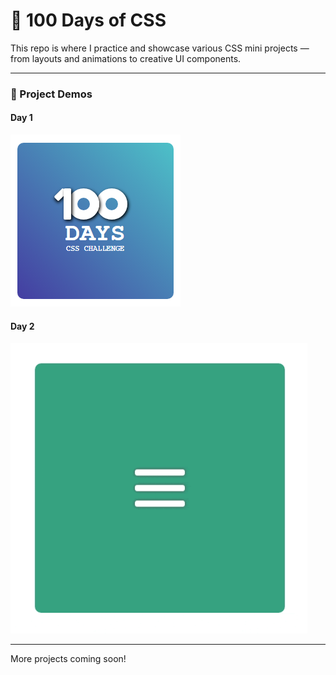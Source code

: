 # 💯 100 Days of CSS

This repo is where I practice and showcase various CSS mini projects — from layouts and animations to creative UI components.

---

### 🚀 Project Demos

#### Day 1  
[![Day 1 Screenshot](https://raw.githubusercontent.com/devasr1975/100DaysOfCss/main/images/day%201.png)](https://devasr1975.github.io/100DaysOfCss/day1.html)

#### Day 2  
[![Day 2 Screenshot](https://raw.githubusercontent.com/devasr1975/100DaysOfCss/main/images/day%202.gif)](https://devasr1975.github.io/100DaysOfCss/day2.html)

---  
More projects coming soon!
